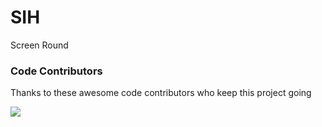 # SIH
Screen Round

### Code Contributors

Thanks to these awesome code contributors who keep this project going

<a href="https://github.com/Low4ey/SIH/graphs/contributors"><img src="https://opencollective.com/sih23/contributors.svg?width=890&button=false" /></a>

